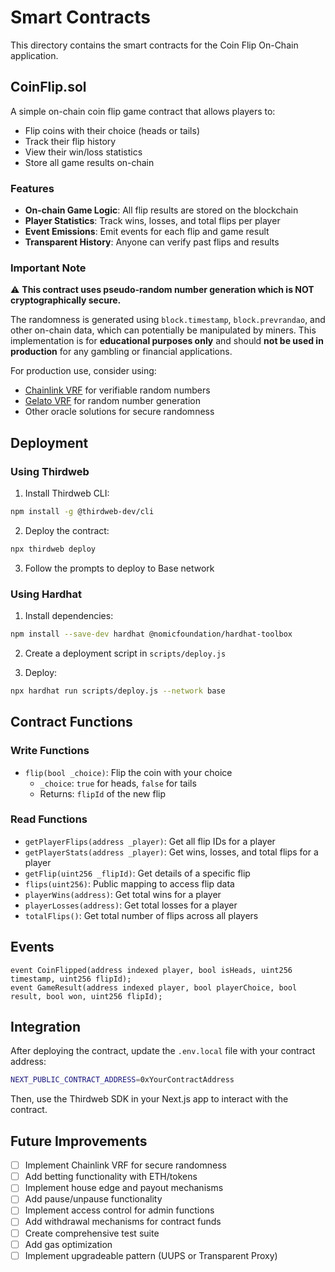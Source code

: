 # Smart Contracts

This directory contains the smart contracts for the Coin Flip On-Chain application.

## CoinFlip.sol

A simple on-chain coin flip game contract that allows players to:
- Flip coins with their choice (heads or tails)
- Track their flip history
- View their win/loss statistics
- Store all game results on-chain

### Features

- **On-chain Game Logic**: All flip results are stored on the blockchain
- **Player Statistics**: Track wins, losses, and total flips per player
- **Event Emissions**: Emit events for each flip and game result
- **Transparent History**: Anyone can verify past flips and results

### Important Note

⚠️ **This contract uses pseudo-random number generation which is NOT cryptographically secure.** 

The randomness is generated using `block.timestamp`, `block.prevrandao`, and other on-chain data, which can potentially be manipulated by miners. This implementation is for **educational purposes only** and should **not be used in production** for any gambling or financial applications.

For production use, consider using:
- [Chainlink VRF](https://docs.chain.link/vrf/v2/introduction) for verifiable random numbers
- [Gelato VRF](https://docs.gelato.network/developer-services/vrf) for random number generation
- Other oracle solutions for secure randomness

## Deployment

### Using Thirdweb

1. Install Thirdweb CLI:
```bash
npm install -g @thirdweb-dev/cli
```

2. Deploy the contract:
```bash
npx thirdweb deploy
```

3. Follow the prompts to deploy to Base network

### Using Hardhat

1. Install dependencies:
```bash
npm install --save-dev hardhat @nomicfoundation/hardhat-toolbox
```

2. Create a deployment script in `scripts/deploy.js`

3. Deploy:
```bash
npx hardhat run scripts/deploy.js --network base
```

## Contract Functions

### Write Functions

- `flip(bool _choice)`: Flip the coin with your choice
  - `_choice`: `true` for heads, `false` for tails
  - Returns: `flipId` of the new flip

### Read Functions

- `getPlayerFlips(address _player)`: Get all flip IDs for a player
- `getPlayerStats(address _player)`: Get wins, losses, and total flips for a player
- `getFlip(uint256 _flipId)`: Get details of a specific flip
- `flips(uint256)`: Public mapping to access flip data
- `playerWins(address)`: Get total wins for a player
- `playerLosses(address)`: Get total losses for a player
- `totalFlips()`: Get total number of flips across all players

## Events

```solidity
event CoinFlipped(address indexed player, bool isHeads, uint256 timestamp, uint256 flipId);
event GameResult(address indexed player, bool playerChoice, bool result, bool won, uint256 flipId);
```

## Integration

After deploying the contract, update the `.env.local` file with your contract address:

```bash
NEXT_PUBLIC_CONTRACT_ADDRESS=0xYourContractAddress
```

Then, use the Thirdweb SDK in your Next.js app to interact with the contract.

## Future Improvements

- [ ] Implement Chainlink VRF for secure randomness
- [ ] Add betting functionality with ETH/tokens
- [ ] Implement house edge and payout mechanisms
- [ ] Add pause/unpause functionality
- [ ] Implement access control for admin functions
- [ ] Add withdrawal mechanisms for contract funds
- [ ] Create comprehensive test suite
- [ ] Add gas optimization
- [ ] Implement upgradeable pattern (UUPS or Transparent Proxy)
